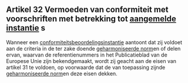 ## Artikel 32 Vermoeden van conformiteit met voorschriften met betrekking tot [aangemelde instantie](a3.md#^aanins) s

Wanneer een [conformiteitsbeoordelingsinstantie](a3.md#^confins) aantoont dat zij voldoet aan de criteria in de ter zake doende [geharmoniseerde norm](a3.md#^hnorm)en of delen ervan, waarvan de referentienummers in het Publicatieblad van de Europese Unie zijn bekendgemaakt, wordt zij geacht aan de eisen van artikel 31 te voldoen, op voorwaarde dat de van toepassing zijnde [geharmoniseerde norm](a3.md#^hnorm)en deze eisen dekken.